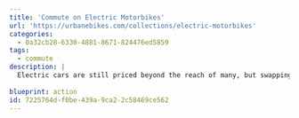 ```yaml
---
title: 'Commute on Electric Motorbikes'
url: 'https://urbanebikes.com/collections/electric-motorbikes'
categories:
  - 0a32cb28-6330-4881-8671-824476ed5859
tags:
  - commute
description: |
  Electric cars are still priced beyond the reach of many, but swapping a car for an electric motorbike will leave plenty of cash in your pocket. The average used car sells for $20,840 in the USA, and you can get a lot of electric motorbike for $3,000. Finding a used electric motorbike will get that manufactoring footprint off your conscience too.
  
blueprint: action
id: 7225764d-f0be-439a-9ca2-2c58469ce562
---
```

